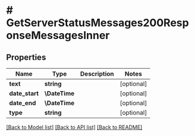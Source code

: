 # # GetServerStatusMessages200ResponseMessagesInner

## Properties

Name | Type | Description | Notes
------------ | ------------- | ------------- | -------------
**text** | **string** |  | [optional]
**date_start** | **\DateTime** |  | [optional]
**date_end** | **\DateTime** |  | [optional]
**type** | **string** |  | [optional]

[[Back to Model list]](../../README.md#models) [[Back to API list]](../../README.md#endpoints) [[Back to README]](../../README.md)
